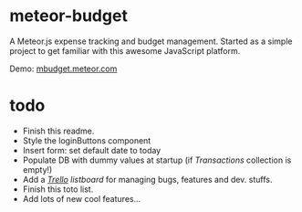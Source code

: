 # meteor-budget
A Meteor.js expense tracking and budget management. Started as a simple project to get familiar with this awesome JavaScript platform.

Demo: [mbudget.meteor.com](http://mbudget.meteor.com/)

# todo
* Finish this readme.
* Style the loginButtons component
* Insert form: set default date to today
* Populate DB with dummy values at startup (if *Transactions* collection is empty!) 
* Add a *[Trello](http://www.trello.com/) listboard* for managing bugs, features and dev. stuffs.
* Finish this toto list.
* Add lots of new cool features... 
